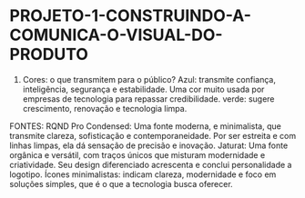 # PROJETO-1-CONSTRUINDO-A-COMUNICA-O-VISUAL-DO-PRODUTO

1. Cores: o que transmitem para o público?
Azul: transmite confiança, inteligência, segurança e estabilidade. Uma cor muito usada por empresas de tecnologia para repassar credibilidade.
verde: sugere crescimento, renovação e tecnologia limpa.

FONTES: 
RQND Pro Condensed:
Uma fonte moderna, e minimalista, que transmite clareza, sofisticação e contemporaneidade. Por ser estreita e com linhas limpas, ela dá sensação de precisão e inovação.
Jaturat:
Uma fonte orgânica e versátil, com traços únicos que misturam modernidade e criatividade. Seu design diferenciado acrescenta e conclui personalidade a logotipo.
Ícones minimalistas: indicam clareza, modernidade e foco em soluções simples, que é o que a tecnologia busca oferecer.


